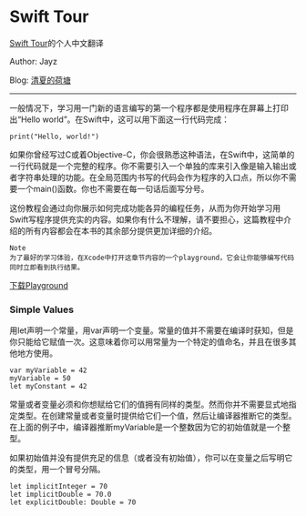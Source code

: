# Swift Tour
[Swift Tour](https://developer.apple.com/library/prerelease/ios/documentation/Swift/Conceptual/Swift_Programming_Language/GuidedTour.html#//apple_ref/doc/uid/TP40014097-CH2-XID_1)的个人中文翻译

Author: Jayz

Blog: [清夏的荷塘](http://www.tsingxia.com)

----------------------------------------------

一般情况下，学习用一门新的语言编写的第一个程序都是使用程序在屏幕上打印出“Hello world”。在Swift中，这可以用下面这一行代码完成：

```
print("Hello, world!")
```
如果你曾经写过C或着Objective-C，你会很熟悉这种语法，在Swift中，这简单的一行代码就是一个完整的程序。你不需要引入一个单独的库来引入像是输入输出或者字符串处理的功能。在全局范围内书写的代码会作为程序的入口点，所以你不需要一个main()函数。你也不需要在每一句话后面写分号。

这份教程会通过向你展示如何完成功能各异的编程任务，从而为你开始学习用Swift写程序提供充实的内容。如果你有什么不理解，请不要担心，这篇教程中介绍的所有内容都会在本书的其余部分提供更加详细的介绍。

```
Note
为了最好的学习体验，在Xcode中打开这章节内容的一个playground，它会让你能够编写代码同时立即看到执行结果。
```
[下载Playground](https://developer.apple.com/library/prerelease/ios/documentation/Swift/Conceptual/Swift_Programming_Language/GuidedTour.playground.zip)

### Simple Values

用let声明一个常量，用var声明一个变量。常量的值并不需要在编译时获知，但是你只能给它赋值一次。这意味着你可以用常量为一个特定的值命名，并且在很多其他地方使用。

```
var myVariable = 42
myVariable = 50
let myConstant = 42
```
常量或者变量必须和你想赋给它们的值拥有同样的类型。然而你并不需要显式地指定类型。在创建常量或者变量时提供给它们一个值，然后让编译器推断它的类型。在上面的例子中，编译器推断myVariable是一个整数因为它的初始值就是一个整型。

如果初始值并没有提供充足的信息（或者没有初始值），你可以在变量之后写明它的类型，用一个冒号分隔。

```
let implicitInteger = 70
let implicitDouble = 70.0
let explicitDouble: Double = 70
```







































